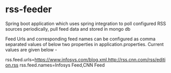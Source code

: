 # rss-feeder
Spring boot application which uses spring integration to poll configured RSS sources periodically, pull feed data and stored in mongo db

Feed Urls and corresponding feed names can be configured as comma separated values of below two properties in application.properties. Current values are given below - 

rss.feed.urls=https://www.infosys.com/blog.xml,http://rss.cnn.com/rss/edition.rss
rss.feed.names=Infosys Feed,CNN Feed
